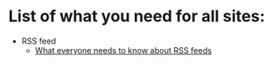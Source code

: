 # List of what you need for all sites:

* RSS feed
    - [What everyone needs to know about RSS feeds](https://www.lifewire.com/rss-101-3482781)
